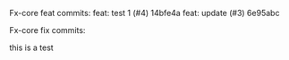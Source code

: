 
Fx-core feat commits:
 feat: test 1 (#4) 14bfe4a
feat: update (#3) 6e95abc 



Fx-core fix commits:
  


this is a test
